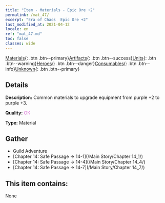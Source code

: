 ```yaml
---
title: "Item - Materials - Epic Ore +2"
permalink: /mat_47/
excerpt: "Era of Chaos  Epic Ore +2"
last_modified_at: 2021-04-12
locale: en
ref: "mat_47.md"
toc: false
classes: wide
---
```

 [Materials](/Items/){: .btn .btn--primary}[Artifacts](/Items/Artifacts/){: .btn .btn--success}[Units](/Items/Units/){: .btn .btn--warning}[Heroes](/Items/Heroes/){: .btn .btn--danger}[Consumables](/Items/Consumables/){: .btn .btn--info}[Unknown](/Items/Unknown/){: .btn .btn--primary}

## Details
 **Description:** Common materials to upgrade equipment from purple +2 to purple +3.

 **Quality:** <span style="color: #DA70D6">OK</span>

 **Type:** Material

## Gather

*    Guild Adventure 
*    [Chapter 14: Safe Passage -> 14-1](/Main Story/Chapter 14_1/) 
*    [Chapter 14: Safe Passage -> 14-4](/Main Story/Chapter 14_4/) 
*    [Chapter 14: Safe Passage -> 14-7](/Main Story/Chapter 14_7/) 

## This item contains:

  None

